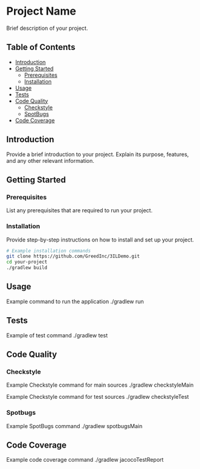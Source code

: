 # Project Name

Brief description of your project.

## Table of Contents

- [Introduction](#introduction)
- [Getting Started](#getting-started)
  - [Prerequisites](#prerequisites)
  - [Installation](#installation)
- [Usage](#usage)
- [Tests](#tests)
- [Code Quality](#code-quality)
  - [Checkstyle](#checkstyle)
  - [SpotBugs](#spotbugs)
- [Code Coverage](#code-coverage)


## Introduction

Provide a brief introduction to your project. Explain its purpose, features, and any other relevant information.

## Getting Started

### Prerequisites

List any prerequisites that are required to run your project.

### Installation

Provide step-by-step instructions on how to install and set up your project.

```bash
# Example installation commands
git clone https://github.com/GreedInc/3ILDemo.git
cd your-project
./gradlew build
```

## Usage
Example command to run the application
./gradlew run

## Tests
Example of test command
./gradlew test

## Code Quality

### Checkstyle
Example Checkstyle command for main sources
./gradlew checkstyleMain

Example Checkstyle command for test sources
./gradlew checkstyleTest

### Spotbugs
Example SpotBugs command
./gradlew spotbugsMain

## Code Coverage
Example code coverage command
./gradlew jacocoTestReport
